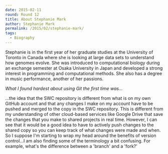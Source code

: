 ```yaml
---
date: 2015-02-11
round: Round 12
title: About Stephanie Mark
author: Stephanie Mark
permalink: /2015/02/stephanie-mark/
tags:
  - Biography
---
```

Stephanie is in the first year of her graduate studies at the University of Toronto in Canada where she is looking at large data sets to understand how genomes evolve. She was introduced to computational biology during an exchange semester at Osaka University in Japan and developed a strong interest in programming and computational methods. She also has a degree in music performance, another of her passions.

*What I found hardest about using Git the first time was...*

...the idea that the SWC repository is different from what is on my own GitHub account and that any changes I make on my account have to be pushed and merged to the copy in the SWC repository. This is different from my understanding of other cloud-based services like Google Drive that save the changes that you make to shared projects in real time. However, I can see that it would be a good idea to have to actively push changes to the shared copy so you can keep track of what changes were made and when. So I suppose I'm starting to wrap my head around the benefits of version control...I am also finding some of the terminology a bit confusing. For example, what's the difference between a 'branch' and a 'fork?'
